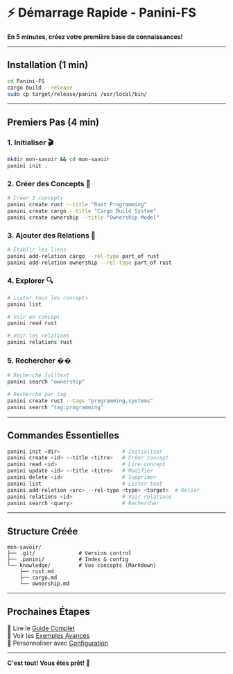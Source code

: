 # ⚡ Démarrage Rapide - Panini-FS

**En 5 minutes, créez votre première base de connaissances!**

---

## Installation (1 min)

```bash
cd Panini-FS
cargo build --release
sudo cp target/release/panini /usr/local/bin/
```

---

## Premiers Pas (4 min)

### 1. Initialiser 🎬

```bash
mkdir mon-savoir && cd mon-savoir
panini init .
```

### 2. Créer des Concepts 📝

```bash
# Créer 3 concepts
panini create rust --title "Rust Programming"
panini create cargo --title "Cargo Build System"
panini create ownership --title "Ownership Model"
```

### 3. Ajouter des Relations 🔗

```bash
# Établir les liens
panini add-relation cargo --rel-type part_of rust
panini add-relation ownership --rel-type part_of rust
```

### 4. Explorer 🔍

```bash
# Lister tous les concepts
panini list

# Voir un concept
panini read rust

# Voir les relations
panini relations rust
```

### 5. Rechercher ��

```bash
# Recherche fulltext
panini search "ownership"

# Recherche par tag
panini create rust --tags "programming,systems"
panini search "tag:programming"
```

---

## Commandes Essentielles

```bash
panini init <dir>                    # Initialiser
panini create <id> --title <titre>   # Créer concept
panini read <id>                     # Lire concept
panini update <id> --title <titre>   # Modifier
panini delete <id>                   # Supprimer
panini list                          # Lister tout
panini add-relation <src> --rel-type <type> <target>  # Relier
panini relations <id>                # Voir relations
panini search <query>                # Rechercher
```

---

## Structure Créée

```
mon-savoir/
├── .git/              # Version control
├── .panini/           # Index & config
└── knowledge/         # Vos concepts (Markdown)
    ├── rust.md
    ├── cargo.md
    └── ownership.md
```

---

## Prochaines Étapes

📖 Lire le [Guide Complet](GUIDE_UTILISATION.md)  
🔧 Voir les [Exemples Avancés](GUIDE_UTILISATION.md#-workflows-avancés)  
🚀 Personnaliser avec [Configuration](GUIDE_UTILISATION.md#-configuration)

---

**C'est tout! Vous êtes prêt! 🎉**
